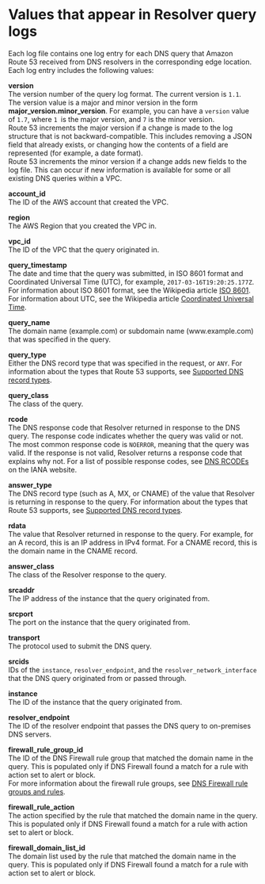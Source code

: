 # Values that appear in Resolver query logs<a name="resolver-query-logs-format"></a>

Each log file contains one log entry for each DNS query that Amazon Route 53 received from DNS resolvers in the corresponding edge location\. Each log entry includes the following values:

**version**  
The version number of the query log format\. The current version is `1.1`\.  
The version value is a major and minor version in the form **major\_version\.minor\_version**\. For example, you can have a `version` value of `1.7`, where `1 `is the major version, and `7` is the minor version\.  
Route 53 increments the major version if a change is made to the log structure that is not backward\-compatible\. This includes removing a JSON field that already exists, or changing how the contents of a field are represented \(for example, a date format\)\.  
 Route 53 increments the minor version if a change adds new fields to the log file\. This can occur if new information is available for some or all existing DNS queries within a VPC\. 

**account\_id**  
The ID of the AWS account that created the VPC\.

**region**  
The AWS Region that you created the VPC in\.

**vpc\_id**  
The ID of the VPC that the query originated in\.

**query\_timestamp**  
The date and time that the query was submitted, in ISO 8601 format and Coordinated Universal Time \(UTC\), for example, `2017-03-16T19:20:25.177Z`\.   
For information about ISO 8601 format, see the Wikipedia article [ISO 8601](https://en.wikipedia.org/wiki/ISO_8601)\. For information about UTC, see the Wikipedia article [Coordinated Universal Time](https://en.wikipedia.org/wiki/Coordinated_Universal_Time)\.

**query\_name**  
The domain name \(example\.com\) or subdomain name \(www\.example\.com\) that was specified in the query\.

**query\_type**  
Either the DNS record type that was specified in the request, or `ANY`\. For information about the types that Route 53 supports, see [Supported DNS record types](ResourceRecordTypes.md)\.

**query\_class**  
The class of the query\.

**rcode**  
The DNS response code that Resolver returned in response to the DNS query\. The response code indicates whether the query was valid or not\. The most common response code is `NOERROR`, meaning that the query was valid\. If the response is not valid, Resolver returns a response code that explains why not\. For a list of possible response codes, see [DNS RCODEs](https://www.iana.org/assignments/dns-parameters/dns-parameters.xhtml#dns-parameters-6) on the IANA website\.

**answer\_type**  
The DNS record type \(such as A, MX, or CNAME\) of the value that Resolver is returning in response to the query\. For information about the types that Route 53 supports, see [Supported DNS record types](ResourceRecordTypes.md)\.

**rdata**  
The value that Resolver returned in response to the query\. For example, for an A record, this is an IP address in IPv4 format\. For a CNAME record, this is the domain name in the CNAME record\. 

**answer\_class**  
The class of the Resolver response to the query\.

**srcaddr**  
The IP address of the instance that the query originated from\.

**srcport**  
The port on the instance that the query originated from\.

**transport**  
The protocol used to submit the DNS query\.

**srcids**  
IDs of the `instance`, `resolver_endpoint`, and the `resolver_network_interface` that the DNS query originated from or passed through\.

**instance**  
The ID of the instance that the query originated from\.

**resolver\_endpoint**  
The ID of the resolver endpoint that passes the DNS query to on\-premises DNS servers\.

**firewall\_rule\_group\_id**  
The ID of the DNS Firewall rule group that matched the domain name in the query\. This is populated only if DNS Firewall found a match for a rule with action set to alert or block\.  
For more information about the firewall rule groups, see [DNS Firewall rule groups and rules](resolver-dns-firewall-rule-groups.md)\.

**firewall\_rule\_action**  
The action specified by the rule that matched the domain name in the query\. This is populated only if DNS Firewall found a match for a rule with action set to alert or block\.

**firewall\_domain\_list\_id**  
The domain list used by the rule that matched the domain name in the query\. This is populated only if DNS Firewall found a match for a rule with action set to alert or block\.
